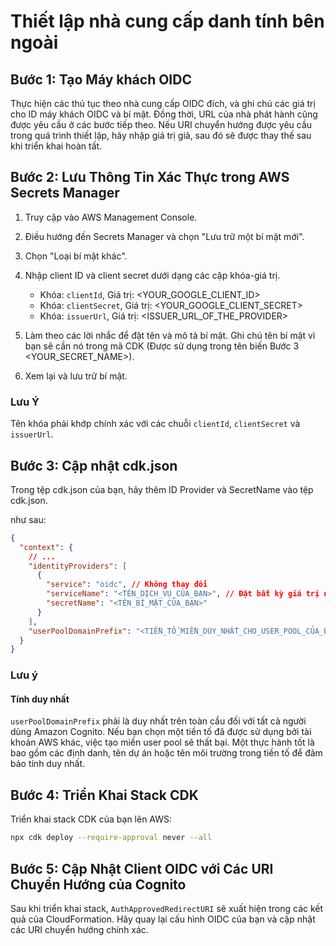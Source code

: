 # Thiết lập nhà cung cấp danh tính bên ngoài

## Bước 1: Tạo Máy khách OIDC

Thực hiện các thủ tục theo nhà cung cấp OIDC đích, và ghi chú các giá trị cho ID máy khách OIDC và bí mật. Đồng thời, URL của nhà phát hành cũng được yêu cầu ở các bước tiếp theo. Nếu URI chuyển hướng được yêu cầu trong quá trình thiết lập, hãy nhập giá trị giả, sau đó sẽ được thay thế sau khi triển khai hoàn tất.

## Bước 2: Lưu Thông Tin Xác Thực trong AWS Secrets Manager

1. Truy cập vào AWS Management Console.
2. Điều hướng đến Secrets Manager và chọn "Lưu trữ một bí mật mới".
3. Chọn "Loại bí mật khác".
4. Nhập client ID và client secret dưới dạng các cặp khóa-giá trị.

   - Khóa: `clientId`, Giá trị: <YOUR_GOOGLE_CLIENT_ID>
   - Khóa: `clientSecret`, Giá trị: <YOUR_GOOGLE_CLIENT_SECRET>
   - Khóa: `issuerUrl`, Giá trị: <ISSUER_URL_OF_THE_PROVIDER>

5. Làm theo các lời nhắc để đặt tên và mô tả bí mật. Ghi chú tên bí mật vì bạn sẽ cần nó trong mã CDK (Được sử dụng trong tên biến Bước 3 <YOUR_SECRET_NAME>).
6. Xem lại và lưu trữ bí mật.

### Lưu Ý

Tên khóa phải khớp chính xác với các chuỗi `clientId`, `clientSecret` và `issuerUrl`.

## Bước 3: Cập nhật cdk.json

Trong tệp cdk.json của bạn, hãy thêm ID Provider và SecretName vào tệp cdk.json.

như sau:

```json
{
  "context": {
    // ...
    "identityProviders": [
      {
        "service": "oidc", // Không thay đổi
        "serviceName": "<TÊN_DỊCH_VỤ_CỦA_BẠN>", // Đặt bất kỳ giá trị nào bạn muốn
        "secretName": "<TÊN_BÍ_MẬT_CỦA_BẠN>"
      }
    ],
    "userPoolDomainPrefix": "<TIỀN_TỐ_MIỀN_DUY_NHẤT_CHO_USER_POOL_CỦA_BẠN>"
  }
}
```

### Lưu ý

#### Tính duy nhất

`userPoolDomainPrefix` phải là duy nhất trên toàn cầu đối với tất cả người dùng Amazon Cognito. Nếu bạn chọn một tiền tố đã được sử dụng bởi tài khoản AWS khác, việc tạo miền user pool sẽ thất bại. Một thực hành tốt là bao gồm các định danh, tên dự án hoặc tên môi trường trong tiền tố để đảm bảo tính duy nhất.

## Bước 4: Triển Khai Stack CDK

Triển khai stack CDK của bạn lên AWS:

```sh
npx cdk deploy --require-approval never --all
```

## Bước 5: Cập Nhật Client OIDC với Các URI Chuyển Hướng của Cognito

Sau khi triển khai stack, `AuthApprovedRedirectURI` sẽ xuất hiện trong các kết quả của CloudFormation. Hãy quay lại cấu hình OIDC của bạn và cập nhật các URI chuyển hướng chính xác.